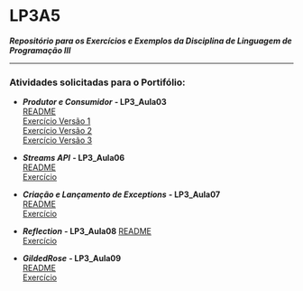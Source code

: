 # LP3A5  
***Repositório para os Exercícios e Exemplos da Disciplina de Linguagem de Programação III***  

---------------------------------------------  

  
### Atividades solicitadas para o Portifólio:

* ***Produtor e Consumidor*** **- LP3_Aula03**    
  [README](https://github.com/KatiaJTartari/LP3A5/tree/main/LP3_Aula03#readme)    
  [Exercício Versão 1](https://github.com/KatiaJTartari/LP3A5/tree/main/LP3_Aula03/src/br/edu/ifsp/lp3a5/produtorConsumidor1)    
  [Exercício Versão 2](https://github.com/KatiaJTartari/LP3A5/tree/main/LP3_Aula03/src/br/edu/ifsp/lp3a5/produtorConsumidor2)    
  [Exercício Versão 3](https://github.com/KatiaJTartari/LP3A5/tree/main/LP3_Aula03/src/br/edu/ifsp/lp3a5/produtorConsumidor3)
  
* ***Streams API*** **- LP3_Aula06**    
  [README](https://github.com/KatiaJTartari/LP3A5/tree/main/LP3_Aula06#readme)  
  [Exercício](https://github.com/KatiaJTartari/LP3A5/tree/main/LP3_Aula06/src/br/edu/ifsp/lp3a5/exerciciosStreamsAPI) 
  
* ***Criação e Lançamento de Exceptions*** **- LP3_Aula07**     
  [README](https://github.com/KatiaJTartari/LP3A5/tree/main/LP3_Aula07#readme)  
  [Exercício](https://github.com/KatiaJTartari/LP3A5/tree/main/LP3_Aula07/src/br/edu/ifsp/lp3a5/myExamples)
  
* ***Reflection*** **- LP3_Aula08** 
  [README](https://github.com/KatiaJTartari/LP3A5/blob/main/LP3_Aula08/README.md)  
  [Exercício](https://github.com/KatiaJTartari/LP3A5/tree/main/LP3_Aula08/src/br/edu/ifsp/lp3a5/exercicioReflection)  
  
* ***GildedRose*** **- LP3_Aula09**   
  [README](https://github.com/KatiaJTartari/LP3A5/tree/main/LP3_Aula09#readme)  
  [Exercício](https://github.com/KatiaJTartari/LP3A5/tree/main/LP3_Aula09/src)
  

